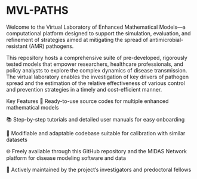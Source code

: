 # MVL-PATHS


Welcome to the Virtual Laboratory of Enhanced Mathematical Models—a computational platform designed to support the simulation, evaluation, and refinement of strategies aimed at mitigating the spread of antimicrobial-resistant (AMR) pathogens.

This repository hosts a comprehensive suite of pre-developed, rigorously tested models that empower researchers, healthcare professionals, and policy analysts to explore the complex dynamics of disease transmission. The virtual laboratory enables the investigation of key drivers of pathogen spread and the estimation of the relative effectiveness of various control and prevention strategies in a timely and cost-efficient manner.



Key Features
🧮 Ready-to-use source codes for multiple enhanced mathematical models

📚 Step-by-step tutorials and detailed user manuals for easy onboarding

🔧 Modifiable and adaptable codebase suitable for calibration with similar datasets

🌐 Freely available through this GitHub repository and the MIDAS Network platform for disease modeling software and data

🔄 Actively maintained by the project’s investigators and predoctoral fellows
